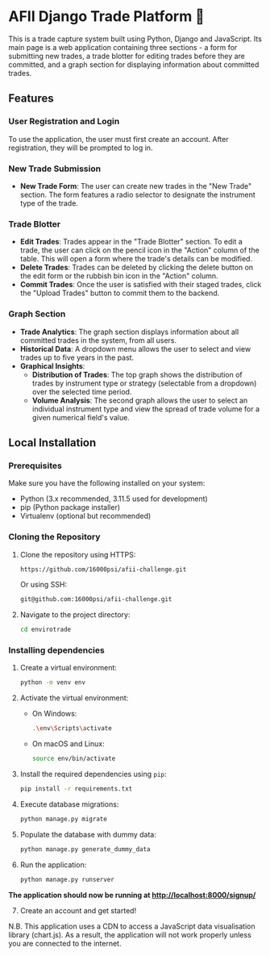 # AFII Django Trade Platform 💽

This is a trade capture system built using Python, Django and JavaScript. Its main page is a web application containing three sections - a form for submitting new trades, a trade blotter for editing trades before they are committed, and a graph section for displaying information about committed trades. 

## Features

### User Registration and Login

To use the application, the user must first create an account. After registration, they will be prompted to log in.

### New Trade Submission

- **New Trade Form**: The user can create new trades in the "New Trade" section. The form features a radio selector to designate the instrument type of the trade.


### Trade Blotter

- **Edit Trades**: Trades appear in the "Trade Blotter" section. To edit a trade, the user can click on the pencil icon in the "Action" column of the table. This will open a form where the trade's details can be modified.
- **Delete Trades**: Trades can be deleted by clicking the delete button on the edit form or the rubbish bin icon in the "Action" column.
- **Commit Trades**: Once the user is satisfied with their staged trades, click the "Upload Trades" button to commit them to the backend.

### Graph Section

- **Trade Analytics**: The graph section displays information about all committed trades in the system, from all users.
- **Historical Data**: A dropdown menu allows the user to select and view trades up to five years in the past.
- **Graphical Insights**:
  - **Distribution of Trades**: The top graph shows the distribution of trades by instrument type or strategy (selectable from a dropdown) over the selected time period.
  - **Volume Analysis**: The second graph allows the user to select an individual instrument type and view the spread of trade volume for a given numerical field's value.

## Local Installation

### Prerequisites

Make sure you have the following installed on your system:
- Python (3.x recommended, 3.11.5 used for development)
- pip (Python package installer)
- Virtualenv (optional but recommended)

### Cloning the Repository

1. Clone the repository using HTTPS:
    ```bash
   https://github.com/16000psi/afii-challenge.git
    ```
   Or using SSH:
    ```bash
    git@github.com:16000psi/afii-challenge.git
    ```

2. Navigate to the project directory:
    ```bash
    cd envirotrade
    ```

### Installing dependencies


1. Create a virtual environment:
    ```bash
    python -m venv env
    ```

2. Activate the virtual environment:

    - On Windows:
        ```bash
        .\env\Scripts\activate
        ```
    - On macOS and Linux:
        ```bash
        source env/bin/activate
        ```


3. Install the required dependencies using `pip`:
    ```bash
    pip install -r requirements.txt
    ```
4. Execute database migrations:
    ```bash
    python manage.py migrate
    ```

5. Populate the database with dummy data:
    ```bash
    python manage.py generate_dummy_data
    ```

6. Run the application:
    ```bash
    python manage.py runserver
    ```

**The application should now be running at [http://localhost:8000/signup/](http://localhost:8000/signup/)**

7. Create an account and get started!
    
N.B. This application uses a CDN to access a JavaScript data visualisation library (chart.js). As a result, the application will not work properly unless you are connected to the internet. 